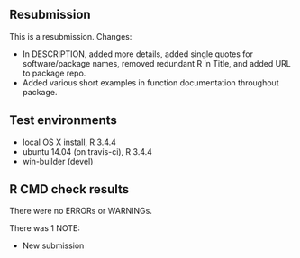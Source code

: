 ## Resubmission

This is a resubmission. Changes:

- In DESCRIPTION, added more details, added single quotes for software/package names, removed redundant R in Title, and added URL to package repo.
- Added various short examples in function documentation throughout package.

## Test environments
* local OS X install, R 3.4.4
* ubuntu 14.04 (on travis-ci), R 3.4.4
* win-builder (devel)

## R CMD check results
There were no ERRORs or WARNINGs.

There was 1 NOTE:

* New submission
